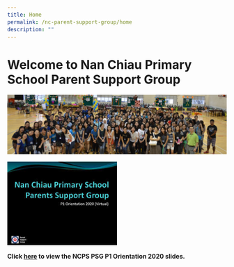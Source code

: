 ```yaml
---
title: Home
permalink: /nc-parent-support-group/home
description: ""
---
```

# Welcome to Nan Chiau Primary School Parent Support Group

![NCPS PSG](/images/NCPS%20PSG.png)

<img src="/images/psg-virtual-orientation-s.jpg"  
style="width:50%">

**Click [here](/files/ncps_psg_virtual_orientation_2020_updatedv1.pdf) to view the NCPS PSG P1 Orientation 2020 slides.**